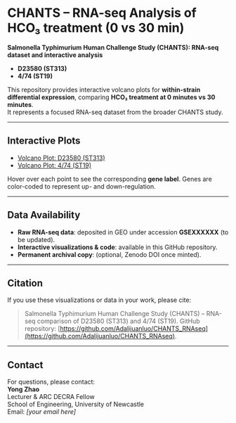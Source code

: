 # CHANTS – **RNA-seq Analysis of HCO₃ treatment (0 vs 30 min)**

**Salmonella Typhimurium Human Challenge Study (CHANTS): RNA-seq dataset and interactive analysis**  
- **D23580 (ST313)**  
- **4/74 (ST19)**  

This repository provides interactive volcano plots for **within-strain differential expression**, comparing **HCO₃ treatment at 0 minutes vs 30 minutes**.  
It represents a focused RNA-seq dataset from the broader CHANTS study.

---

## Interactive Plots

- [Volcano Plot: D23580 (ST313)](https://adalijuanluo.github.io/CHANTS_RNAseq/D23_Interactive_volcano_plot.html)  
- [Volcano Plot: 4/74 (ST19)](https://adalijuanluo.github.io/CHANTS_RNAseq/474_Interactive_volcano_plot.html)  

Hover over each point to see the corresponding **gene label**. Genes are color-coded to represent up- and down-regulation.

---

## Data Availability

- **Raw RNA-seq data**: deposited in GEO under accession **GSEXXXXXX** (to be updated).  
- **Interactive visualizations & code**: available in this GitHub repository.  
- **Permanent archival copy**: (optional, Zenodo DOI once minted).

---

## Citation

If you use these visualizations or data in your work, please cite:  

> Salmonella Typhimurium Human Challenge Study (CHANTS) – RNA-seq comparison of D23580 (ST313) and 4/74 (ST19). GitHub repository: [https://github.com/Adalijuanluo/CHANTS_RNAseq](https://github.com/Adalijuanluo/CHANTS_RNAseq).

---

## Contact

For questions, please contact:  
**Yong Zhao**  
Lecturer & ARC DECRA Fellow  
School of Engineering, University of Newcastle  
Email: *[your email here]*  
